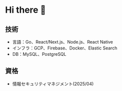 # Hi there 👋

## 技術

- 言語：Go、React/Next.js、Node.js、React Native
- インフラ：GCP、Firebase、Docker、Elastic Search
- DB：MySQL、PostgreSQL

## 資格

- 情報セキュリティマネジメント(2025/04)

